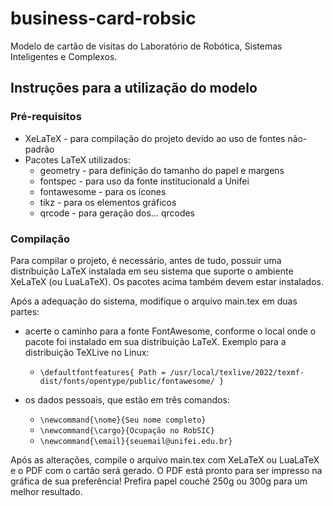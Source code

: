 # business-card-robsic
Modelo de cartão de visitas do Laboratório de Robótica, Sistemas Inteligentes e Complexos.

## Instruções para a utilização do modelo

### Pré-requisitos

- XeLaTeX - para compilação do projeto devido ao uso de fontes não-padrão
- Pacotes LaTeX utilizados:
  - geometry - para definição do tamanho do papel e margens
  - fontspec - para uso da fonte institucionald a Unifei
  - fontawesome - para os ícones
  - tikz - para os elementos gráficos
  - qrcode - para geração dos... qrcodes

### Compilação

Para compilar o projeto, é necessário, antes de tudo, possuir uma distribuição LaTeX instalada em seu sistema que suporte o ambiente XeLaTeX (ou LuaLaTeX).
Os pacotes acima também devem estar instalados.

Após a adequação do sistema, modifique o arquivo main.tex em duas partes:

- acerte o caminho para a fonte FontAwesome, conforme o local onde o pacote foi instalado em sua distribuição LaTeX.
Exemplo para a distribuição TeXLive no Linux:
  -   ```\defaultfontfeatures{ Path = /usr/local/texlive/2022/texmf-dist/fonts/opentype/public/fontawesome/ }```
  
- os dados pessoais, que estão em três comandos:
  - ```\newcommand{\nome}{Seu nome completo}```
  - ```\newcommand{\cargo}{Ocupação no RobSIC}```
  - ```\newcommand{\email}{seuemail@unifei.edu.br}```

Após as alterações, compile o arquivo main.tex com XeLaTeX ou LuaLaTeX e o PDF com o cartão será gerado.
O PDF está pronto para ser impresso na gráfica de sua preferência! Prefira papel couché 250g ou 300g para um melhor resultado.
